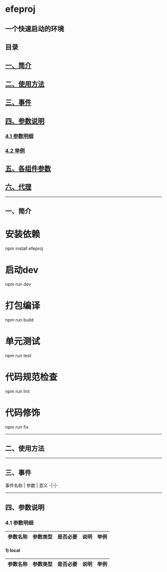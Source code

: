 # efeproj
## 一个快速启动的环境

## 目录
## [一、简介](#1)
## [二、使用方法](#2)
## [三、事件](#3)
## [四、参数说明](#4)
### [4.1 参数明细](#4.1)
### [4.2 举例](#4.2)
## [五、各组件参数](#5)
## [六、代理](#6)

------      
        
<h2 id='1'>一、简介</h2>


# 安装依赖
npm install efeproj

# 启动dev
npm run dev

# 打包编译
npm run build

# 单元测试
npm run test

# 代码规范检查
npm run lint

# 代码修饰
npm run fix

------      


<h2 id='2'>二、使用方法</h2>


------      


<h2 id='3'>三、事件</h2>
事件名称 | 参数 | 意义 
-|-|-

------      


<h2 id='4'>四、参数说明</h2>

<h3 id='4.1'>4.1 参数明细</h3>

参数名称 | 参数类型 | 是否必要 | 说明 | 举例
-|-|-|-|-

#### 1) local
参数名称 | 参数类型 | 是否必要 | 说明 | 举例
-|-|-|-|-

